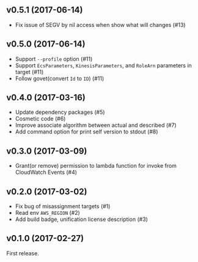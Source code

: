 ## v0.5.1 (2017-06-14)
- Fix issue of SEGV by nil access when show what will changes (#13)

## v0.5.0 (2017-06-14)
- Support `--profile` option (#11)
- Support `EcsParameters`, `KinesisParameters`, and `RoleArn` parameters in target (#11)
- Follow govet(convert `Id` to `ID`) (#11)

## v0.4.0 (2017-03-16)
- Update dependency packages (#5)
- Cosmetic code (#6)
- Improve associate algorithm between actual and described (#7)
- Add command option for print self version to stdout (#8)

## v0.3.0 (2017-03-09)
- Grant(or remove) permission to lambda function for invoke from CloudWatch Events (#4)

## v0.2.0 (2017-03-02)
- Fix bug of misassignment targets (#1)
- Read env `AWS_REGION` (#2)
- Add build badge, unification license description (#3)

## v0.1.0 (2017-02-27)
First release.
